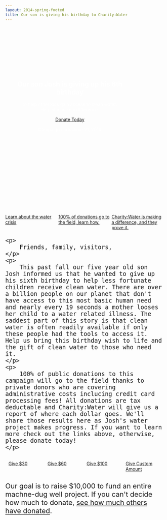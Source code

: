 ```yaml
---
layout: 2014-spring-footed
title: Our son is giving his birthday to Charity:Water
---
```

<style>

	#facebook-pic {
		display:none;
	}

	.hero-cw {
		width: auto; 
		height: auto; 
		background: url('/a/images/2014-05-18-josh-water.jpg') no-repeat left center;
		background-size: cover;
		margin-bottom: 4px;
	}

	.hero-cw-message {
		color: #ffffff;
		text-align: center;
		padding: 200px 0px 20px;
		max-width: 360px;
		margin: 0px auto;
	}

	.content-max {
		max-width: 360px;
		margin: 0px auto;
	}

	.butn-group {
		width: 100%;
		display: table;
		table-layout: fixed;
		border-collapse: separate;
	}

	.butn-group .butn {
		display: table-cell;
	}

	@media (min-width: 700px) {
	  	.hero-cw-message {
			color: #ffffff;
			text-align: center;
			padding: 140px 0px 120px;
			max-width: 360px;
			margin: 0px 120px 0px auto;
		}

		.content-max {
			max-width: 760px;
			margin: 0px auto;
		}
	}

	@media (max-width: 700px) {
		.butn-group {
			display: block;
		}

		.butn-group .butn-row {
			display: block;
		}

		.butn-group .butn {
			display: block;
			width: 100%;
		}
	}

</style>

<section class="hero-cw page-max pad">
	<div class="hero-cw-message">
		<h1>Our son Josh is giving up his 6th birthday</h1>
		<p>
			to help other kids gain access to clean water. 
			<br/>
			Help him make a difference.
		</p>
		<a class="butn spaced" href="https://my.charitywater.org/p/donate?campaign_id=53805&payment_amt=50" target="_blank">Donate Today</a>
		<p>
			Campaign ends June 21, 2014
		</p>
	</div>
</section>

<div class="page-max">
	<div class="butn-group">
		<a class="butn tall custom fancybox fancybox.iframe" href="http://www.youtube.com/embed/BCHhwxvQqxg?enablejsapi=1&wmode=opaque">
			<div style="height: 120px; margin-right: 2px; background: url('/a/images/2014-05-18-charity-water-learn-more.png') no-repeat center center; background-size: cover;"></div>
			Learn about the water crisis
		</a>
		<a class="butn tall custom" href="//www.charitywater.org/100percent/" target="_blank">
			<div style="height: 120px; margin: 0px 2px; background: url('/a/images/2014-05-18-charity-water-100-percent.jpg') no-repeat center center; background-size: cover;"></div>
			100% of donations go to the field, learn how.
		</a>
		<a class="butn tall custom" href="//www.charitywater.org/projects/completed-projects/" target="_blank">
			<div style="height: 120px; margin-left: 2px; background: url('/a/images/2014-05-18-charity-water-proves-it.png') no-repeat center center; background-size: cover;"></div>
			Charity:Water is making a difference, and they prove it.
		</a>
	</div>
</div>

<div class="page-max pad" style="font-size: 22px;">
	
	<p>
		Friends, family, visitors,
	</p>
	<p>
		This past fall our five year old son Josh informed us that he wanted to give up his sixth birthday to help less fortunate children receive clean water. There are over a billion people on our planet that don't have access to this most basic human need and nearly every 19 seconds a mother looses her child to a water related illness. The saddest part of this story is that clean water is often readily available if only these people had the tools to access it. Help us bring this birthday wish to life and the gift of clean water to those who need it.
	</p>
	<p>
		100% of public donations to this campaign will go to the field thanks to private donors who are covering administrative costs inclucing credit card processing fees! All donations are tax deductable and Charity:Water will give us a report of where each dollar goes. We'll share those results here as Josh's water project makes progress. If you want to learn more check out the links above, otherwise, please donate today!
	</p>
		
</div>

<div class="page-max pad">
	<div class="butn-group" style="border-spacing: 10px;">
		<a class="butn spaced" href="https://my.charitywater.org/p/donate?campaign_id=53805&payment_amt=30" target="_blank">Give $30</a>
		<a class="butn spaced" href="https://my.charitywater.org/p/donate?campaign_id=53805&payment_amt=60" target="_blank">Give $60</a>
		<a class="butn spaced" href="https://my.charitywater.org/p/donate?campaign_id=53805&payment_amt=100" target="_blank">Give $100</a>	
		<a class="butn spaced" href="https://my.charitywater.org/p/donate?campaign_id=53805" target="_blank">Give Custom Amount</a>
	</div>
</div>

<div class="page-max pad">	
	<p style="font-size: 22px;">
		Our goal is to raise $10,000 to fund an entire machne-dug well project. If you can't decide how much to donate, <a  href="https://my.charitywater.org/joshs-birthday-water-campaign" target="_blank">see how much others have donated</a>.
	</p>
</div>

<br/>